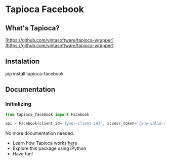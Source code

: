# Tapioca Facebook

## What's Tapioca?

[https://github.com/vintasoftware/tapioca-wrapper](https://github.com/vintasoftware/tapioca-wrapper)

## Instalation

pip install tapioca-facebook

## Documentation

### Initializing

``` python
from tapioca_facebook import Facebook

api = Facebook(client_id='{your-client-id}', access_token='{any-valid-access-token}')
```

No more documentation needed.

- Learn how Tapioca works [here](http://tapioca-wrapper.readthedocs.org/en/latest/quickstart/)
- Explore this package using iPython
- Have fun!
